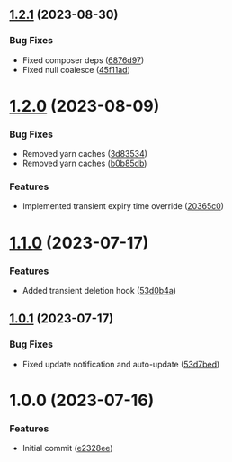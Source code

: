 ## [1.2.1](https://github.com/oblakstudio/wp-package-updater/compare/v1.2.0...v1.2.1) (2023-08-30)


### Bug Fixes

* Fixed composer deps ([6876d97](https://github.com/oblakstudio/wp-package-updater/commit/6876d97feeabb62e8eb75b08d0c047043e11ae3d))
* Fixed null coalesce ([45f11ad](https://github.com/oblakstudio/wp-package-updater/commit/45f11ade7268b309e7b5b6cad7e5072a0025a406))

# [1.2.0](https://github.com/oblakstudio/wp-package-updater/compare/v1.1.0...v1.2.0) (2023-08-09)


### Bug Fixes

* Removed yarn caches ([3d83534](https://github.com/oblakstudio/wp-package-updater/commit/3d835345ba2a59932aa0016e3d78e6245d31dad0))
* Removed yarn caches ([b0b85db](https://github.com/oblakstudio/wp-package-updater/commit/b0b85db6c207e9c0acf433ef5a97c60bd77b00df))


### Features

* Implemented transient expiry time override ([20365c0](https://github.com/oblakstudio/wp-package-updater/commit/20365c049b989a2bab91a613d97966febfa3ea13))

# [1.1.0](https://github.com/oblakstudio/wp-package-updater/compare/v1.0.1...v1.1.0) (2023-07-17)


### Features

* Added transient deletion hook ([53d0b4a](https://github.com/oblakstudio/wp-package-updater/commit/53d0b4aedd53bda22d8c4c20c944b56d608ce9e9))

## [1.0.1](https://github.com/oblakstudio/wp-package-updater/compare/v1.0.0...v1.0.1) (2023-07-17)


### Bug Fixes

* Fixed update notification and auto-update ([53d7bed](https://github.com/oblakstudio/wp-package-updater/commit/53d7bed7cffa5a385cb4fb9445fcc1b025255006))

# 1.0.0 (2023-07-16)


### Features

* Initial commit ([e2328ee](https://github.com/oblakstudio/wp-package-updater/commit/e2328ee31f96f0ca5c2ce20571c49be8c16cc88e))
